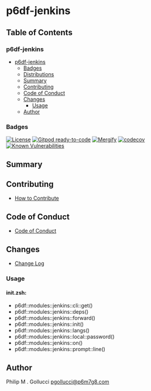 # p6df-jenkins

## Table of Contents


### p6df-jenkins
- [p6df-jenkins](#p6df-jenkins)
  - [Badges](#badges)
  - [Distributions](#distributions)
  - [Summary](#summary)
  - [Contributing](#contributing)
  - [Code of Conduct](#code-of-conduct)
  - [Changes](#changes)
    - [Usage](#usage)
  - [Author](#author)

### Badges

[![License](https://img.shields.io/badge/License-Apache%202.0-yellowgreen.svg)](https://opensource.org/licenses/Apache-2.0)
[![Gitpod ready-to-code](https://img.shields.io/badge/Gitpod-ready--to--code-blue?logo=gitpod)](https://gitpod.io/#https://github.com/p6m7g8/p6df-jenkins)
[![Mergify](https://img.shields.io/endpoint.svg?url=https://gh.mergify.io/badges/p6m7g8/p6df-jenkins/&style=flat)](https://mergify.io)
[![codecov](https://codecov.io/gh/p6m7g8/p6df-jenkins/branch/master/graph/badge.svg?token=14Yj1fZbew)](https://codecov.io/gh/p6m7g8/p6df-jenkins)
[![Known Vulnerabilities](https://snyk.io/test/github/p6m7g8/p6df-jenkins/badge.svg?targetFile=package.json)](https://snyk.io/test/github/p6m7g8/p6df-jenkins?targetFile=package.json)

## Summary

## Contributing

- [How to Contribute](CONTRIBUTING.md)

## Code of Conduct

- [Code of Conduct](CODE_OF_CONDUCT.md)

## Changes

- [Change Log](CHANGELOG.md)

### Usage

#### init.zsh:

- p6df::modules::jenkins::cli::get()
- p6df::modules::jenkins::deps()
- p6df::modules::jenkins::forward()
- p6df::modules::jenkins::init()
- p6df::modules::jenkins::langs()
- p6df::modules::jenkins::local::password()
- p6df::modules::jenkins::on()
- p6df::modules::jenkins::prompt::line()


## Author

Philip M . Gollucci <pgollucci@p6m7g8.com>
